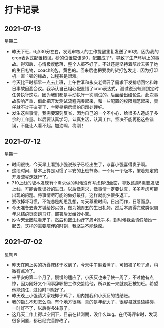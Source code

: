 # 打卡记录

## 2021-07-13

星期二

* 昨天下班，6点30分左右，发现审核人的工作提醒重复发送了60次，因为我的cron表达式配置错误。秒的位置应该是0，配置成了*，导致了生产环境上的事故。得知后，心情极度低落，整个人都不好了。不过还是坚持着陪妙去买了她的生日礼物，coach的包，黄色的。回来后也把要发的货打包发走，因为打印机一直卡顿的缘故，过程甚是艰难。
* 今天比平时都早一点去上班，上午世军和永庆老师开了需求下发排期回忆和昨日事故回溯会议。我承认自己粗心配置错了cron表达式，测试说没有测到定时任务执行这块，因为我们都是手动执行一次测试的。后面给出结论说，此次事故影响严重，借此把开发测试流程完善起来，和一些配置的权限规范起来，责任就不过于追究了，主要是把后续的问题处理好。
* 发生这些事情，我需要深刻反省，因为自己的一个不小心，给很多人造成了多余的工作量。以后要认真学习，认真生活，认真工作。坚决不能再犯这些错误，不能让人看不起。加油啊，梅刚！

## 2021-07-12

星期一

* 时间很快，今天早上看到小强说孩子已经出生了，恭喜小强喜得贵子啊。
* 这段时间，基本上算是习惯了平安的上班节奏，一个月一个版本，按着规定的开发流程走就行了。
* 710上线的版本发现有个需求做的时候没有考虑得很全面，导致这周5需要发版上线，可能会耽误妙的生日。以后做需求，做事情一定要认真，多多考虑可能出现的问题。将事情尽可能的做好最好，这样就能少很多返工。
* 要改掉坏习惯，不能总是胡思乱想，每天尊重时间，日出而作，日落而息。
* 今天准备去壹方城给妙买包，做为她周五的生日礼物。然后本周得完成类似周年总结的页面跑马灯，部署后发给妙小宝。
* 妙今天去医院看牙了，然后和医生约好下周4做手术，到时候我会请假陪她一起去，这样的需要陪伴的时刻，我坚决不能缺席。

## 2021-07-02

星期五

* 昨天在网上买的折叠床终于收到了，今天中午躺着睡了，可惜被子短了点，稍微有点冷了。
* 来平安的第二个月了，慢慢的适应了。小灰灰也来了快一周了，不过他有点惨，因为刚好又个同事辞职把工作交接给他，所以他一来就疯狂被加班。希望他能顶住，过段时间就好了。
* 昨天晚上小强请大家吃椰子鸡了，用内推我和小灰灰的钱结账。
* 我的额头不知怎么滴，有个地方很痛，真的是年纪大了，很容易就磕磕碰碰，一时好不了，以后得多注意了。
* 这几天工作上得以空闲下，目前在转测期，没什么bug。在代码评审时，发现很多问题，都已经完善修改了。



